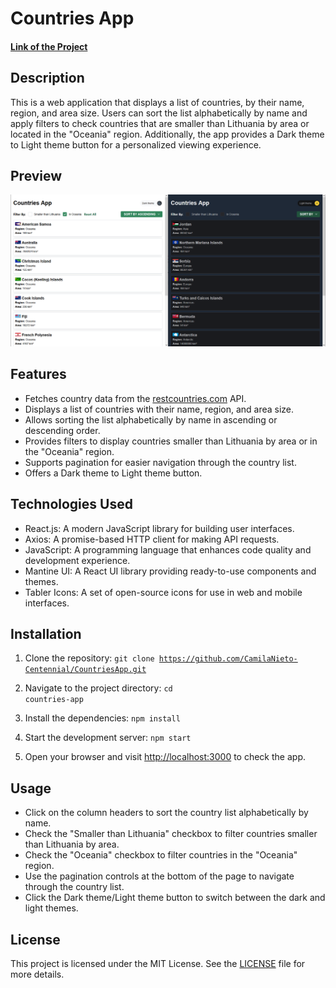 # Countries App
#### <a href="https://countries-app-kmi.vercel.app/">Link of the Project</a>
## Description
This is a web application that displays a list of countries, by their name, region, and area size. Users can sort the list alphabetically by name and apply filters to check countries that are smaller than Lithuania by area or located in the "Oceania" region. Additionally, the app provides a Dark theme to Light theme button for a personalized viewing experience.

## Preview
![Countries App Preview](preview.png)

## Features
- Fetches country data from the [restcountries.com](https://restcountries.com) API.
- Displays a list of countries with their name, region, and area size.
- Allows sorting the list alphabetically by name in ascending or descending order.
- Provides filters to display countries smaller than Lithuania by area or in the "Oceania" region.
- Supports pagination for easier navigation through the country list.
- Offers a Dark theme to Light theme button.

## Technologies Used
- React.js: A modern JavaScript library for building user interfaces.
- Axios: A promise-based HTTP client for making API requests.
- JavaScript: A programming language that enhances code quality and development experience.
- Mantine UI: A React UI library providing ready-to-use components and themes.
- Tabler Icons: A set of open-source icons for use in web and mobile interfaces. 

## Installation
1. Clone the repository:
<code>git clone https://github.com/CamilaNieto-Centennial/CountriesApp.git</code>

2. Navigate to the project directory:
<code>cd countries-app</code>

3. Install the dependencies:
<code>npm install</code>

4. Start the development server:
<code>npm start</code>

5. Open your browser and visit [http://localhost:3000](http://localhost:3000) to check the app.

## Usage
- Click on the column headers to sort the country list alphabetically by name.
- Check the "Smaller than Lithuania" checkbox to filter countries smaller than Lithuania by area.
- Check the "Oceania" checkbox to filter countries in the "Oceania" region.
- Use the pagination controls at the bottom of the page to navigate through the country list.
- Click the Dark theme/Light theme button to switch between the dark and light themes.


## License
This project is licensed under the MIT License. See the [LICENSE](LICENSE) file for more details.